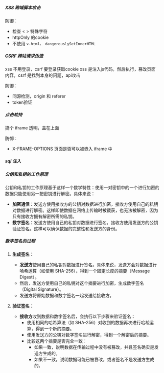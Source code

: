 
##### XSS 跨域脚本攻击

防御：
- 检查 < > 特殊字符
- httpOnly 的cookie
- 不使用 `v-html`、 `dangerouslySetInnerHTML`

##### CSRF 跨站请求伪造

xss 不用登录，csrf 要登录获取cookie
xss 是注入js代码，然后执行，篡改页面内容，csrf 是找到本身的问题，api攻击

防御：
- 同源检测，origin 和 referer
- token验证

##### 点击劫持

搞个 iframe 透明，盖在上面

防御：
- X-FRAME-OPTIONS 页面是否可以被嵌入 iframe 中

##### sql 注入



##### 公钥和私钥的工作原理

公钥和私钥的工作原理基于这样一个数学特性：使用一对密钥中的一个进行加密的数据只能使用另一把密钥进行解密。具体来说：

- **加密通信**：发送方使用接收方的公钥对数据进行加密，接收方使用自己的私钥对数据进行解密。这样即使数据在网络上传输时被截获，也无法被解密，因为只有接收方拥有解密所需的私钥。
- **数字签名**：发送方使用自己的私钥对数据进行签名，接收方使用发送方的公钥验证签名。这样可以确保数据的完整性和发送方的身份。

##### 数字签名的过程

1. **生成签名**：
    
    - **发送方**使用自己的私钥对数据进行签名。具体来说，发送方会对数据进行哈希运算（如使用 SHA-256），得到一个固定长度的摘要（Message Digest）。
    - 然后，发送方使用自己的私钥对这个摘要进行加密，生成数字签名（Digital Signature）。
    - 发送方将原始数据和数字签名一起发送给接收方。
2. **验证签名**：
    
    - **接收方**收到数据和数字签名后，会执行以下步骤来验证签名：
        - 使用相同的哈希算法（如 SHA-256）对收到的数据再次进行哈希运算，得到一个新的摘要。
        - 使用发送方的公钥对数字签名进行解密，得到一个解密后的摘要。
        - 比较这两个摘要是否完全一致：
            - 如果一致，说明数据在传输过程中没有被篡改，并且签名确实是发送方生成的。
            - 如果不一致，说明数据可能已被篡改，或者签名不是发送方生成的。
